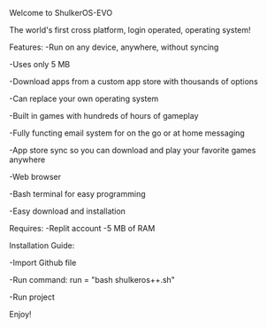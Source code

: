 Welcome to ShulkerOS-EVO

The world's first cross platform, login operated, operating system!

Features:
-Run on any device, anywhere, without syncing

-Uses only 5 MB

-Download apps from a custom app store with thousands of options

-Can replace your own operating system

-Built in games with hundreds of hours of gameplay

-Fully functing email system for on the go or at home messaging

-App store sync so you can download and play your favorite games anywhere

-Web browser

-Bash terminal for easy programming

-Easy download and installation

Requires:
-Replit account
-5 MB of RAM

Installation Guide:

-Import Github file

-Run command:
run = "bash shulkeros++.sh"

-Run project

Enjoy!